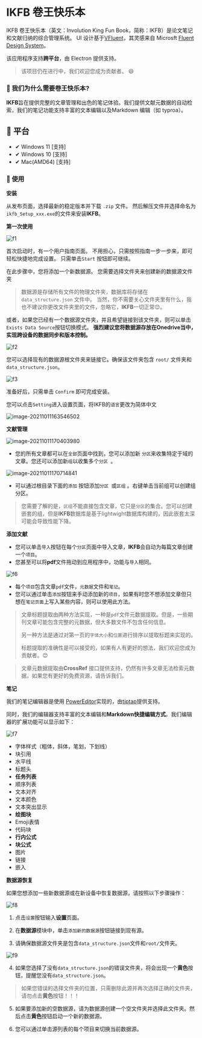 # IKFB 卷王快乐本

IKFB 卷王快乐本（英文：Involution King Fun Book，简称：IKFB）是论文笔记和文献归纳的综合管理系统。 UI 设计基于[VFluent](https://github.com/aleversn/VFluent)，其灵感来自 Microsft [Fluent Design System](https://developer.microsoft.com/en-us/fluentui#/)。

该应用程序支持**跨平台**，由 Electron 提供支持。

> 该项目仍在进行中，我们欢迎您成为贡献者。 😄

### 🤔 我们为什么需要卷王快乐本?

**IKFB**旨在提供完整的文章管理和出色的笔记体验。我们提供文献元数据的自动检索，我们的笔记功能支持丰富的文本编辑以及Markdown 编辑（如 typroa）。

## 🎈 平台

- ✔ Windows 11 [支持]
- ✔ Windows 10 [支持]
- ✔ Mac(AMD64) [支持]

### 📍 使用

**安装**

从发布页面，选择最新的稳定版本并下载 `.zip` 文件。 然后解压文件并选择命名为 `ikfb_Setup_xxx.exe`的文件来安装**IKFB**。

**第一次使用**

![f1](./assets/f1.png)

首次启动时，有一个用户指南页面。 不用担心，只需按照指南一步一步来，即可轻松快捷地完成设置。 只需单击`Start` 按钮即可继续。

在此步骤中，您将添加一个新数据源。 您需要选择文件夹来创建新的数据源文件夹

> 数据源是存储所有文件的物理文件夹，数据库将存储在`data_structure.json` 文件中。 当然，你不需要关心文件夹里有什么，我也不建议你更改文件夹里的文件，忽略它，**IKFB**一切正常😊。

或者，如果您已经有一个数据源文件夹，并且希望链接到该文件夹，则可以单击`Exists Data Source`按钮切换模式。
**强烈建议您将数据源存放在Onedrive当中，实现跨设备的数据同步和版本控制。**

![f2](./assets/f2.png)

您可以选择现有的数据源根文件夹来链接它。确保该文件夹包含 `root/` 文件夹和`data_structure.json`。

![f3](./assets/f3.png)

准备好后，只需单击 `Confirm` 即可完成安装。

您可以点击`Setting`进入设置页面，将IKFB的`语言`更改为简体中文

![image-20211011163546502](./assets/Chinese-f1.png)

**文献管理**

![image-20211011170403980](./assets/Chinese-f2.png)

- 您的所有文章都可以在`全部`页面中找到，您可以添加新 `分区`来收集特定于域的文章。您还可以添加新`组`以收集多个`分区 `。

![image-20211011170714841](./assets/Chinese-f3.png)

- 可以通过根目录下面的`添加` 按钮添加`分区 `或`区组` 。右键单击当前组可以创建组分区。

> 您需要了解的是，`区组`不能直接包含文章，它只是`分区`的集合。您可以创建嵌套的组，但是**IKFB**数据库是基于lightwight数据库构建的，因此嵌套太深可能会导致性能下降。

**添加文献**

- 您可以单击`导入`按钮在每个`分区`页面中导入文章，**IKFB**会自动为每篇文章创建一个`项目`。
- 您甚至可以将**pdf**文件拖动到应用程序中，功能与`导入`相同。

![f6](./assets/f6.png)

- 每个`项目`包含文章`pdf`文件，`元数据`文件和`笔记`。
- 您可以通过单击`添加`按钮来手动添加新的`项目`，如果有时您不想添加文章但只想在`笔记页面`上写入某些内容，则可以使用此方法。

> 文章标题提取由两种方法实现，一种是`pdf`文件元数据提取。但是，一些期刊文章可能包含完整的元数据，但大多数文件不包含任何信息。
>
> 另一种方法是通过对第一页的`字体大小`和`位置`进行排序以提取标题来实现的。
>
> 标题提取的准确性是可以接受的，如果有人有更好的想法，我们欢迎您成为贡献者。😊

> 文章元数据提取由**CrossRef** 接口提供支持，仍然有许多文章无法检索元数据，如果您有更好的免费资源，请告诉我们。

**笔记**

我们的笔记编辑器是使用 [PowerEditor](https://github.com/Creator-SN/PowerEditor)实现的，由[tiptap](https://tiptap.dev/)提供支持。

同时，我们的编辑器支持丰富的文本编辑和**Markdown快捷编辑方式**。我们编辑器的扩展功能可以显示如下：

![f7](./assets/f7.png)

- 字体样式（粗体，斜体，笔划，下划线）
- 块引用
- 水平线
- 标题头
- **任务列表** 
- 顺序列表
- 文本对齐
- 文本颜色
- 文本突出显示
- **绘图块**
- Emoji表情
- 代码块
- **行内公式**
- **块公式**
- 图片
- 链接
- 嵌入

**数据源恢复**

如果您想添加一些新数据源或在新设备中恢复数据源，请按照以下步骤操作：

![f8](./assets/Chinese-f4.png)

1. 点击`设置`按钮输入**设置**页面。

2. 在**数据源**模块中，单击`添加新的数据源`按钮链接到现有源。

3. 请确保数据源文件夹是包含`data_structure.json`文件和`root/`文件夹。

![f9](./assets/Chinese-f5.png)

4.  如果您选择了没有`data_structure.json`的错误文件夹，将会出现一个**黄色**按钮，提醒您没有`data_structure.json`。

   > 如果您错误的选择文件夹的位置，只需删除此源并再次选择正确的文件夹，请勿点击**黄色**按钮！！！

5. 如果要添加新的空数据源，请为数据源创建一个空文件夹并选择此文件夹。然后点击**黄色**按钮启动一个新的数据源。

6. 您可以通过单击源列表的每个项目来切换当前数据源。

